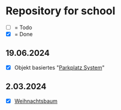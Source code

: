 # Repository for school
- [ ] = Todo
- [X] = Done

## 19.06.2024
- [X] Objekt basiertes "[Parkplatz System](https://github.com/Its4Nik/AWP/blob/main/Parkplatz%20OOP%20Vorlage%20ohne%20Klasse/program.cs)"

## 2.03.2024
- [X] [Weihnachtsbaum](https://github.com/Its4Nik/AWP/blob/main/Weihnachtsbaum/program.cs)

